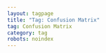 ```yaml
---
layout: tagpage
title: "Tag: Confusion Matrix"
tag: Confusion Matrix
category: tag
robots: noindex
---
```

